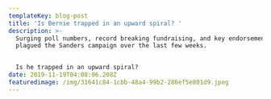 ```yaml
---
templateKey: blog-post
title: 'Is Bernie trapped in an upward spiral? '
description: >-
  Surging poll numbers, record breaking fundraising, and key endorsements have
  plagued the Sanders campaign over the last few weeks. 


  Is he trapped in an upward spiral? 
date: 2019-11-19T04:08:06.208Z
featuredimage: /img/31641c84-1cbb-48a4-99b2-286ef5e801d9.jpeg
---
```


